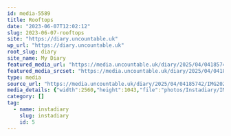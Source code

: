 ```yaml
---
id: media-5589
title: Rooftops
date: "2023-06-07T12:02:12"
slug: 2023-06-07-rooftops
site: "https://diary.uncountable.uk"
wp_url: "https://diary.uncountable.uk"
root_slug: diary
site_name: My Diary
featured_media_url: "https://media.uncountable.uk/diary/2025/04/04185742/IMG20230607130212-edited-scaled.webp"
featured_media_srcset: "https://media.uncountable.uk/diary/2025/04/04185742/IMG20230607130212-edited-300x122.webp 300w, https://media.uncountable.uk/diary/2025/04/04185742/IMG20230607130212-edited-1024x417.webp 1024w, https://media.uncountable.uk/diary/2025/04/04185742/IMG20230607130212-edited-150x150.webp 150w, https://media.uncountable.uk/diary/2025/04/04185742/IMG20230607130212-edited-640x261.webp 640w, https://media.uncountable.uk/diary/2025/04/04185742/IMG20230607130212-edited-scaled.webp 2560w"
type: media
source_url: "https://media.uncountable.uk/diary/2025/04/04185742/IMG20230607130212-edited-scaled.webp"
media_details: {"width":2560,"height":1043,"file":"photos/Instadiary/IMG20230607130212-edited-scaled.webp","filesize":190926,"sizes":{"medium":{"file":"IMG20230607130212-edited-300x122.webp","width":300,"height":122,"filesize":8156,"mime_type":"image/webp","source_url":"https://media.uncountable.uk/diary/2025/04/04185742/IMG20230607130212-edited-300x122.webp"},"large":{"file":"IMG20230607130212-edited-1024x417.webp","width":1024,"height":417,"filesize":66340,"mime_type":"image/webp","source_url":"https://media.uncountable.uk/diary/2025/04/04185742/IMG20230607130212-edited-1024x417.webp"},"thumbnail":{"file":"IMG20230607130212-edited-150x150.webp","width":150,"height":150,"filesize":5922,"mime_type":"image/webp","source_url":"https://media.uncountable.uk/diary/2025/04/04185742/IMG20230607130212-edited-150x150.webp"},"mobwidth":{"file":"IMG20230607130212-edited-640x261.webp","width":640,"height":261,"filesize":32542,"mime_type":"image/webp","source_url":"https://media.uncountable.uk/diary/2025/04/04185742/IMG20230607130212-edited-640x261.webp"},"full":{"file":"IMG20230607130212-edited-scaled.webp","width":2560,"height":1043,"mime_type":"image/webp","source_url":"https://media.uncountable.uk/diary/2025/04/04185742/IMG20230607130212-edited-scaled.webp"}},"image_meta":{"aperture":"0","credit":"","camera":"","caption":"","created_timestamp":"0","copyright":"","focal_length":"0","iso":"0","shutter_speed":"0","title":"","orientation":"0","keywords":[]},"original_image":"IMG20230607130212-edited.webp"}
category: []
tag:
  - name: instadiary
    slug: instadiary
    id: 5
---
```


